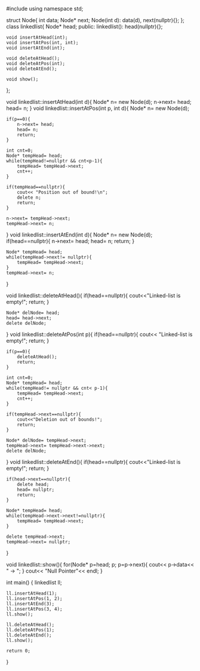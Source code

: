 #include <iostream>
using namespace std;

struct Node{
  int data;
  Node* next;
  Node(int d): data(d), next(nullptr){};
};
class linkedlist{
    Node* head;
  public:
    linkedlist(): head(nullptr){};
    
    void insertAtHead(int);
    void insertAtPos(int, int);
    void insertAtEnd(int);
    
    void deleteAtHead();
    void deleteAtPos(int);
    void deleteAtEnd();
    
    void show();
};

void linkedlist::insertAtHead(int d){
    Node* n= new Node(d);
    n->next= head;
    head= n;
}
void linkedlist::insertAtPos(int p, int d){
    Node* n= new Node(d);
    
    if(p==0){
        n->next= head;
        head= n;
        return;
    }
    
    int cnt=0;
    Node* tempHead= head;
    while(tempHead!=nullptr && cnt<p-1){
        tempHead= tempHead->next;
        cnt++;
    }
    
    if(tempHead==nullptr){
        cout<< "Position out of bound!\n";
        delete n;
        return;
    }
    
    n->next= tempHead->next;
    tempHead->next= n;
}
void linkedlist::insertAtEnd(int d){
    Node* n= new Node(d);
    if(head==nullptr){
        n->next= head;
        head= n;
        return;
    }
    
    Node* tempHead= head;
    while(tempHead->next!= nullptr){
        tempHead= tempHead->next;
    }
    tempHead->next= n;
}

void linkedlist::deleteAtHead(){
    if(head==nullptr){
        cout<<"Linked-list is empty!";
        return;
    }
    
    Node* delNode= head;
    head= head->next;
    delete delNode;
}
void linkedlist::deleteAtPos(int p){
    if(head==nullptr){
        cout<< "Linked-list is empty!";
        return;
    }
    
    if(p==0){
        deleteAtHead();
        return;
    }
    
    int cnt=0;
    Node* tempHead= head;
    while(tempHead!= nullptr && cnt< p-1){
        tempHead= tempHead->next;
        cnt++;
    }
    
    if(tempHead->next==nullptr){
        cout<<"Deletion out of bounds!";
        return;
    }
    
    Node* delNode= tempHead->next;
    tempHead->next= tempHead->next->next;
    delete delNode;
}
void linkedlist::deleteAtEnd(){
    if(head==nullptr){
        cout<<"Linked-list is empty!";
        return;
    }
    
    if(head->next==nullptr){
        delete head;
        head= nullptr;
        return;
    }
    
    Node* tempHead= head;
    while(tempHead->next->next!=nullptr){
        tempHead= tempHead->next;
    }
    
    delete tempHead->next;
    tempHead->next= nullptr;
}

void linkedlist::show(){
    for(Node* p=head; p; p=p->next){
        cout<< p->data<< " -> ";
    }
    cout<< "Null Pointer"<< endl;
}

int main() {
    linkedlist ll;
    
    ll.insertAtHead(1);
    ll.insertAtPos(1, 2);
    ll.insertAtEnd(3);
    ll.insertAtPos(3, 4);
    ll.show();
    
    ll.deleteAtHead();
    ll.deleteAtPos(1);
    ll.deleteAtEnd();
    ll.show();
    
    return 0;
}
